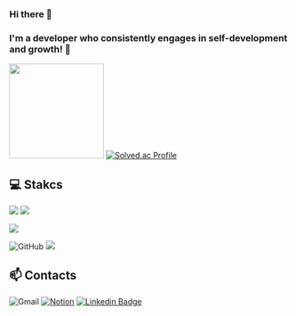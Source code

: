 ### Hi there 👋

### I'm a developer who consistently engages in self-development and growth! 🐣

<img height="170em" src="https://github-readme-stats.vercel.app/api?username=NanoKim&show_icons=true&theme=tokyonight"> [![Solved.ac Profile](http://mazassumnida.wtf/api/v2/generate_badge?boj=kjyyy7341)](https://solved.ac/kjyyy7341/)

## 💻 Stakcs
<img src="https://img.shields.io/badge/Java-025E8C?style=flat&logo=Java&logoColor=025E8C"/> <img src="https://img.shields.io/badge/Python-3776AB?style=flat&logo=Python&logoColor=white">

<img src="https://img.shields.io/badge/oracle-F80000?style=flat&logo=oracle&logoColor=white"> 

![GitHub](https://img.shields.io/badge/github-%23121011.svg?style=flat&logo=github&logoColor=white) <img src="https://img.shields.io/badge/Slack-4A154B?style=flat&logo=Slack&logoColor=white"/>

## 📫 Contacts
![Gmail](https://img.shields.io/badge/kjyyy7341@gmail.com-D14836?style=flat&logo=gmail&logoColor=white) [![Notion](https://img.shields.io/badge/Notion-%23000000.svg?style=flat&logo=notion&logoColor=white)](https://www.notion.so/System-out-println-Nano-fe3040183c5a459cb14b6abff5977fd0) [![Linkedin Badge](https://img.shields.io/badge/-LinkedIn-blue?style=flat&logo=Linkedin&logoColor=white&link=https://www.linkedin.com/in/seong-yun-byeon-8183a8113/)](https://www.linkedin.com/in/jaeyeong-kim-5987932a2/) 




<!--
**NanoKim/NanoKim** is a ✨ _special_ ✨ repository because its `README.md` (this file) appears on your GitHub profile.

Here are some ideas to get you started:

- 🔭 I’m currently working on ...
- 🌱 I’m currently learning ...
- 👯 I’m looking to collaborate on ...
- 🤔 I’m looking for help with ...
- 💬 Ask me about ...
- 📫 How to reach me: ...
- 😄 Pronouns: ...
- ⚡ Fun fact: ...
깃허브 status : ![Anurag's GitHub stats](https://github-readme-stats.vercel.app/api?username=NanoKim&show_icons=true&theme=tokyonight)
깃허브 언어통계 : ![Top Langs](https://github-readme-stats.vercel.app/api/top-langs/?username=NanoKim&layout=compact&theme=tokyonight)
GMAIL : ![Gmail](https://img.shields.io/badge/Gmail-D14836?style=flat&logo=gmail&logoColor=white)

<p>
  <img height="180em" src="https://github-readme-stats.vercel.app/api?username=NanoKim&show_icons=true&include_all_commits=true&bg_color=30,e96443,904e95&title_color=fff&text_color=fff">
  <img height="180em" src="https://github-readme-stats.vercel.app/api/top-langs/?username=NanoKim&layout=compact&bg_color=30,e96443,904e95&title_color=fff&text_color=fff">
</p>

-->
